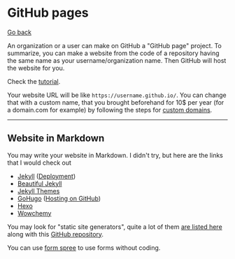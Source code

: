 # GitHub pages

[Go back](../../../../_it/dev/git/index.md#advanced-concepts)

An organization or a user can make on GitHub a "GitHub page" project. To summarize, you can make a website from the code of a repository having the same name as your username/organization name. Then GitHub will host the website for you.

Check the [tutorial](https://pages.github.com/).

Your website URL will be like `https://username.github.io/`. You can change that with a custom name, that you brought beforehand for 10$ per year (for a domain.com
for example) by following the steps for [custom domains](https://docs.github.com/en/pages/configuring-a-custom-domain-for-your-github-pages-site/about-custom-domains-and-github-pages).

<hr class="sl">

## Website in Markdown

You may write your website in Markdown. I didn't try, but here are the links that I would check out

* [Jekyll](https://jekyllrb.com/docs/) ([Deployment](https://jekyllrb.com/docs/deployment/automated/))
* [Beautiful Jekyll](https://beautifuljekyll.com/)
* [Jekyll Themes](http://jekyllthemes.org/)
* [GoHugo](https://gohugo.io/) ([Hosting on GitHub](https://gohugo.io/hosting-and-deployment/hosting-on-github/))
* [Hexo](https://hexo.io/)
* [Wowchemy](https://wowchemy.com/)

You may look for "static site generators", quite a lot of them  [are listed here](https://jamstack.org/generators/) along with this [GitHub repository](https://github.com/myles/awesome-static-generators).

You can use [form spree](https://formspree.io/) to use forms without coding.